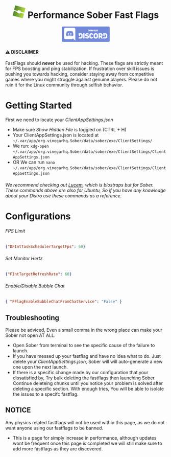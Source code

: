 <!DOCTYPE html>
<html lang="en">
<head>
    <meta charset="UTF-8">
    <meta name="viewport" content="width=device-width, initial-scale=1.0">
</head>
<body>
    <h1 align="center">
        <img src="https://github.com/Nightro-Fx/Performance-FastFlags/blob/main/img/Sober.png" width="40" alt="Logo"/> 
        Performance Sober Fast Flags
    </h1>
  <p align="center">
  <a href="https://discord.gg/ybWP5KFegQ">
    <img src="https://github.com/Nightro-Fx/Performance-FastFlags/blob/main/img/Discord_Join.png" alt="Join Now" width="150">
  </a>
</p>

</body>
</html>





#### ⚠️ DISCLAIMER  
FastFlags should **never** be used for hacking. These flags are strictly meant for FPS boosting and ping stabilization. If frustration over skill issues is pushing you towards hacking, consider staying away from competitive games where you might struggle against genuine players. Please do not ruin it for the Linux community through selfish behavior.


# Getting Started
First we need to locate your _ClientAppSettings.json_
- Make sure _Show Hidden File_ is toggled on (CTRL + H)
- Your ClientAppSettings.json is located at `~/.var/app/org.vinegarhq.Sober/data/sober/exe/ClientSettings/`
- We run: `xdg-open ~/.var/app/org.vinegarhq.Sober/data/sober/exe/ClientSettings/ClientAppSettings.json`
- OR We can run `nano ~/.var/app/org.vinegarhq.Sober/data/sober/exe/ClientSettings/ClientAppSettings.json`

###### We recommend checking out [Lucem](https://github.com/xTrayambak/lucem), which is blostraps but for Sober. These commands above are also for Ubuntu, So if you have any knowledge about your Distro use these commands as a reference.

# Configurations
###### FPS Limit
```json
{"DFIntTaskSchedulerTargetFps": 60}
```
###### Set Monitor Hertz
```json
{"FIntTargetRefreshRate": 60}
```
###### Enable/Disable Bubble Chat
```json
{ "FFlagEnableBubbleChatFromChatService": "False" }
```

## Troubleshooting
Please be adviced, Even a small comma in the wrong place can make your Sober not open AT ALL. 
- Open Sober from terminal to see the specific cause of the failure to launch.
- If you have messed up your fastflag and have no idea what to do. Just delete your _ClientAppSettings.json_, Sober will will auto-generate a new one upon the next launch.
- If there is a specific change made by our configuration that your dissatisfied by, Try bulk deleting the fastflags then launching Sober. Continue deleteing chunks until you notice your problem is solved after deleting a specific section. With enough tries, You will be able to isolate the issues to a specifc fastflag.

## NOTICE
Any physics related fastflags will not be used within this page, as we do not want anyone using our fastflags to be banned.
- This is a page for simply increase in performance, although updates wont be frequent once this page is completed we will still make sure to add more fastflags as they are discovered.
